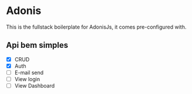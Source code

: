 # Adonis

This is the fullstack boilerplate for AdonisJs, it comes pre-configured with.

## Api bem simples

- [x] CRUD
- [x] Auth
- [ ] E-mail send
- [ ] View login
- [ ] View Dashboard